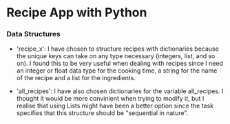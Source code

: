 # Recipe App with Python

### Data Structures
 - 'recipe_x': I have chosen to structure recipes with dictionaries because the unique keys can take on any type necessary (integers, list, and so on). I found this to be very useful when dealing with recipes since I need an integer or float data type for the cooking time, a string for the name of the recipe and a list for the ingredients.
   
 - 'all_recipes': I have also chosen dictionaries for the variable all_recipes. I thought it would be more convinient when trying to modify it, but I realise that using Lists might have been a better option since the task specifies that this structure should be "sequential in nature".
